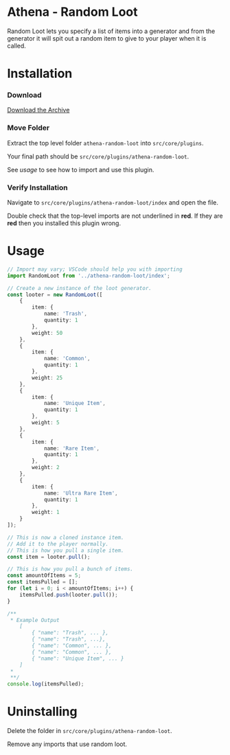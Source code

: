 # Athena - Random Loot

Random Loot lets you specify a list of items into a generator and from the generator it will spit out a random item to give to your player when it is called.

# Installation

### Download

[Download the Archive](https://github.com/Stuyk/athena-random-loot/archive/refs/heads/master.zip)

### Move Folder

Extract the top level folder `athena-random-loot` into `src/core/plugins`.

Your final path should be `src/core/plugins/athena-random-loot`.

See _usage_ to see how to import and use this plugin.

### Verify Installation

Navigate to `src/core/plugins/athena-random-loot/index` and open the file.

Double check that the top-level imports are not underlined in **red**. If they are **red** then you installed this plugin wrong.

# Usage

```typescript
// Import may vary; VSCode should help you with importing
import RandomLoot from '../athena-random-loot/index';

// Create a new instance of the loot generator.
const looter = new RandomLoot([
    {
        item: {
            name: 'Trash',
            quantity: 1
        },
        weight: 50
    },
    {
        item: {
            name: 'Common',
            quantity: 1
        },
        weight: 25
    },
    {
        item: {
            name: 'Unique Item',
            quantity: 1
        },
        weight: 5
    },
    {
        item: {
            name: 'Rare Item',
            quantity: 1
        },
        weight: 2
    },
    {
        item: {
            name: 'Ultra Rare Item',
            quantity: 1
        },
        weight: 1
    }
]);

// This is now a cloned instance item.
// Add it to the player normally.
// This is how you pull a single item.
const item = looter.pull();

// This is how you pull a bunch of items.
const amountOfItems = 5;
const itemsPulled = [];
for (let i = 0; i < amountOfItems; i++) {
    itemsPulled.push(looter.pull());
}

/**
 * Example Output
    [
        { "name": "Trash", ... }, 
        { "name": "Trash", ...}, 
        { "name": "Common", ... }, 
        { "name": "Common", ... }, 
        { "name": "Unique Item", ... }
    ]
 *
 **/
console.log(itemsPulled);
```

# Uninstalling

Delete the folder in `src/core/plugins/athena-random-loot`.

Remove any imports that use random loot.
